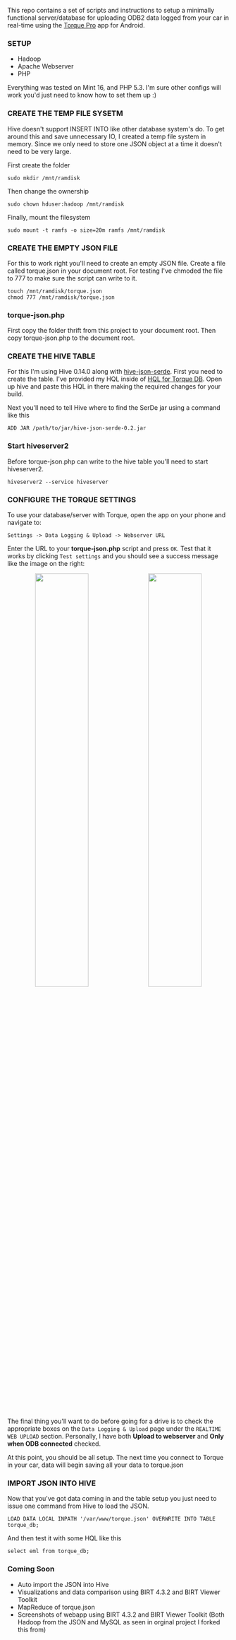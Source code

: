 This repo contains a set of scripts and instructions to setup a minimally functional server/database for uploading ODB2 data logged from your car in real-time using the [Torque Pro](https://play.google.com/store/apps/details?id=org.prowl.torque) app for Android.

### SETUP ###

  * Hadoop
  * Apache Webserver
  * PHP

Everything was tested on Mint 16, and PHP 5.3.  I'm sure other configs will work you'd just need to know how to set them up :)

### CREATE THE TEMP FILE SYSETM ###
Hive doesn't support INSERT INTO like other database system's do.  To get around this and save unnecessary IO, I created a temp file system 
in memory.  Since we only need to store one JSON object at a time it doesn't need to be very large.

First create the folder

```
sudo mkdir /mnt/ramdisk
```

Then change the ownership

```
sudo chown hduser:hadoop /mnt/ramdisk
```

Finally, mount the filesystem

```
sudo mount -t ramfs -o size=20m ramfs /mnt/ramdisk
```

### CREATE THE EMPTY JSON FILE ###

For this to work right you'll need to create an empty JSON file.  Create a file called torque.json in your document root.  For testing I've chmoded the file to 777 to make sure the script can write to it.

```
touch /mnt/ramdisk/torque.json
chmod 777 /mnt/ramdisk/torque.json
```

### torque-json.php ###
First copy the folder thrift from this project to your document root.  Then copy torque-json.php to the document root.

### CREATE THE HIVE TABLE ###
For this I'm using Hive 0.14.0 along with [hive-json-serde](https://code.google.com/p/hive-json-serde/wiki/GettingStarted).  First you need to create the table.  I've provided my HQL inside of [HQL for Torque DB](HQL%20for%20Torque%20DB.txt).  Open up hive and paste this HQL in there making the required changes for your build.

Next you'll need to tell Hive where to find the SerDe jar using a command like this

```
ADD JAR /path/to/jar/hive-json-serde-0.2.jar
```

### Start hiveserver2 ###
Before torque-json.php can write to the hive table you'll need to start hiveserver2.

```
hiveserver2 --service hiveserver
```

### CONFIGURE THE TORQUE SETTINGS ###


To use your database/server with Torque, open the app on your phone and navigate to:

```
Settings -> Data Logging & Upload -> Webserver URL
```

Enter the URL to your **torque-json.php** script and press `OK`. Test that it works by clicking `Test settings` and you should see a success message like the image on the right:

<div align="center" style="padding-bottom:15px;"><img src="http://i63.photobucket.com/albums/h148/kristopher_clark1/Work/Screenshot_2014-04-25-10-08-47_zps642b4f91.png" width="49%" align="left"></img><img src="https://storage.googleapis.com/torque_github/torque_test_passed.png" width="49%" align="right"></img></div>

The final thing you'll want to do before going for a drive is to check the appropriate boxes on the `Data Logging & Upload` page under the `REALTIME WEB UPLOAD` section. Personally, I have both **Upload to webserver** and **Only when ODB connected** checked.

At this point, you should be all setup. The next time you connect to Torque in your car, data will begin saving all your data to torque.json

### IMPORT JSON INTO HIVE ###
Now that you've got data coming in and the table setup you just need to issue one command from Hive to load the JSON.

```
LOAD DATA LOCAL INPATH '/var/www/torque.json' OVERWRITE INTO TABLE torque_db;
```

And then test it with some HQL like this

```
select eml from torque_db;
```

### Coming Soon ###
  * Auto import the JSON into Hive
  * Visualizations and data comparison using BIRT 4.3.2 and BIRT Viewer Toolkit
  * MapReduce of torque.json
  * Screenshots of webapp using BIRT 4.3.2 and BIRT Viewer Toolkit (Both Hadoop from the JSON and MySQL as seen in orginal project I forked this from)
